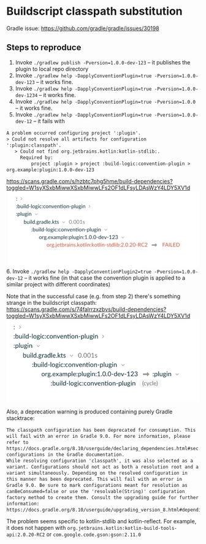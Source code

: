 # Buildscript classpath substitution

Gradle issue: https://github.com/gradle/gradle/issues/30198

## Steps to reproduce
1. Invoke `./gradlew publish -Pversion=1.0.0-dev-123` – it publishes the plugin to local repo directory
2. Invoke `./gradlew help -DapplyConventionPlugin=true -Pversion=1.0.0-dev-123` – it works fine.
3. Invoke `./gradlew help -DapplyConventionPlugin=true -Pversion=1.0.0-dev-1234` – it works fine.
4. Invoke `./gradlew help -DapplyConventionPlugin=true -Pversion=1.0.0` – it works fine.
5. Invoke `./gradlew help -DapplyConventionPlugin=true -Pversion=1.0.0-dev-12` – it fails with
```
A problem occurred configuring project ':plugin'.
> Could not resolve all artifacts for configuration ':plugin:classpath'.
   > Could not find org.jetbrains.kotlin:kotlin-stdlib:.
     Required by:
         project :plugin > project :build-logic:convention-plugin > org.example:plugin:1.0.0-dev-123

```
https://scans.gradle.com/s/hzbtc7phg5hme/build-dependencies?toggled=W1syXSxbMiwwXSxbMiwwLFs2OF1dLFsyLDAsWzY4LDY5XV1d
![buildscript-classpath-1.png](buildscript-classpath-1.png)
6. Invoke `./gradlew help -DapplyConventionPlugin2=true -Pversion=1.0.0-dev-12` – it works fine (in that case the convention plugin is applied to a similar project with different coordinates)

Note that in the successful case (e.g. from step 2) there's something strange in the buildscript classpath:
https://scans.gradle.com/s/74falrrzxzbvs/build-dependencies?toggled=W1syXSxbMiwwXSxbMiwwLFs2OF1dLFsyLDAsWzY4LDY5XV1d
![buildscript-classpath-2.png](buildscript-classpath-2.png)

Also, a deprecation warning is produced containing purely Gradle stacktrace:
```
The classpath configuration has been deprecated for consumption. This will fail with an error in Gradle 9.0. For more information, please refer to https://docs.gradle.org/8.10/userguide/declaring_dependencies.html#sec:deprecated-configurations in the Gradle documentation.
While resolving configuration 'classpath', it was also selected as a variant. Configurations should not act as both a resolution root and a variant simultaneously. Depending on the resolved configuration in this manner has been deprecated. This will fail with an error in Gradle 9.0. Be sure to mark configurations meant for resolution as canBeConsumed=false or use the 'resolvable(String)' configuration factory method to create them. Consult the upgrading guide for further information: https://docs.gradle.org/8.10/userguide/upgrading_version_8.html#depending_on_root_configuration

```

The problem seems specific to kotlin-stdlib and kotlin-reflect.
For example, it does not happen with `org.jetbrains.kotlin:kotlin-build-tools-api:2.0.20-RC2` or `com.google.code.gson:gson:2.11.0`
